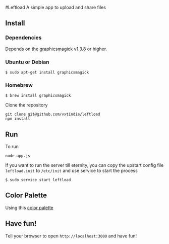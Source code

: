 #Leftload
A simple app to upload and share files

## Install

### Dependencies

Depends on the graphicsmagick v1.3.8 or higher.

### Ubuntu or Debian
````
$ sudo apt-get install graphicsmagick
````

### Homebrew
````
$ brew install graphicsmagick
````

Clone the repository

````
git clone git@github.com/vxtindia/leftload
npm install
````

## Run
To run

````
node app.js
````

If you want to run the server till eternity, you can copy the upstart config file `leftload.init` to `/etc/init` and use service to start the process

````
$ sudo service start leftload
````

## Color Palette

Using this [color palette](http://www.colourlovers.com/palette/3259773/Snowbound)

## Have fun!
Tell your browser to open `http://localhost:3000` and have fun!

